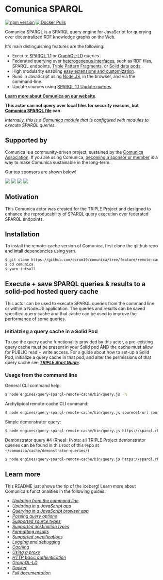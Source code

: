 # Comunica SPARQL

[![npm version](https://badge.fury.io/js/%40comunica%2Fquery-sparql.svg)](https://www.npmjs.com/package/@comunica/query-sparql)
[![Docker Pulls](https://img.shields.io/docker/pulls/comunica/query-sparql.svg)](https://hub.docker.com/r/comunica/query-sparql/)

Comunica SPARQL is a SPARQL query engine for JavaScript for querying over decentralized RDF knowledge graphs on the Web.

It's main distinguishing features are the following:

* Execute [SPARQL 1.1](https://www.w3.org/TR/sparql11-query/) or [GraphQL-LD](https://github.com/rubensworks/graphql-ld.js) queries.
* Federated querying over [heterogeneous interfaces](https://comunica.dev/docs/query/advanced/source_types/), such as RDF files, SPARQL endpoints, [Triple Pattern Fragments](https://linkeddatafragments.org/), or [Solid data pods](https://inrupt.com/solid).
* High modularity enabling [easy extensions and customization](https://comunica.dev/docs/modify/).
* Runs in JavaScript using [Node.JS](http://nodejs.org/), in the browser, and via the command-line.
* Update sources using [SPARQL 1.1 Update queries](https://www.w3.org/TR/sparql11-update/).

**[Learn more about Comunica on our website](https://comunica.dev/).**

**This actor can not query over local files for security reasons, but [Comunica SPARQL file](https://github.com/comunica/comunica/tree/master/engines/query-sparql-file#readme) can.**

_Internally, this is a [Comunica module](https://comunica.dev/) that is configured with modules to execute SPARQL queries._

## Supported by

Comunica is a community-driven project, sustained by the [Comunica Association](https://comunica.dev/association/).
If you are using Comunica, [becoming a sponsor or member](https://opencollective.com/comunica-association) is a way to make Comunica sustainable in the long-term.

Our top sponsors are shown below!

<a href="https://opencollective.com/comunica-association/sponsor/0/website" target="_blank"><img src="https://opencollective.com/comunica-association/sponsor/0/avatar.svg"></a>
<a href="https://opencollective.com/comunica-association/sponsor/1/website" target="_blank"><img src="https://opencollective.com/comunica-association/sponsor/1/avatar.svg"></a>
<a href="https://opencollective.com/comunica-association/sponsor/2/website" target="_blank"><img src="https://opencollective.com/comunica-association/sponsor/2/avatar.svg"></a>
<a href="https://opencollective.com/comunica-association/sponsor/3/website" target="_blank"><img src="https://opencollective.com/comunica-association/sponsor/3/avatar.svg"></a>

## Motivation

This Comunica actor was created for the TRIPLE Project and designed to enhance the reproducability of SPARQL query execution over federated SPARQL endpoints.

## Installation

To install the remote-cache version of Comunica, first clone the glithub repo and intall dependencies using yarn.

```bash
$ git clone https://github.com/ecrum19/comunica/tree/feature/remote-cache
$ cd comunica
$ yarn intsall
```

## Execute + save SPARQL queries & results to a solid-pod hosted query cache

This actor can be used to execute SPARQL queries from
the command line or within a Node.JS application. 
The queries and results can be saved specified query cache 
and that cache can be used to improve the performance of some queries.

### Initialzing a query cache in a Solid Pod

To use the query cache functionality provided by this actor, a pre-existing query cache must be present in your Solid pod
AND the cache must allow for PUBLIC read + write access.
For a guide about how to set-up a Solid Pod, initialize a query cache in that pod, and alter the permissions of that query cache see
_[**TRIPLE Start Guide**](https://knowledgeonwebscale.github.io/solid-cockpit/)._

### Usage from the command line

General CLI command help:

```bash
$ node engines/query-sparql-remote-cache/bin/query.js -h
```

Archytipical remote-cache CLI command:

```bash
$ node engines/query-sparql-remote-cache/bin/query.js sourece1-url source2-url -q "SPARQL query text" -t 'application/sparql-results+json' --location cache-queries.ttl-url --failOnCacheMiss boolean --saveToCache boolean
```

Simple demonstrator query:

```bash
$ node engines/query-sparql-remote-cache/bin/query.js https://sparql.rhea-db.org/sparql/ -q "SELECT DISTINCT ?s WHERE {?s ?t ?o .} LIMIT 10" -t 'application/json' --location "https://triple.ilabt.imec.be/test/querycache/queries.ttl" --failOnCacheMiss false --saveToCache true
```

Demonstrator query #4 (Rhea):
(Note: all TRIPLE Project demonstrator queries can be found in this root of this repo at `~/comunica/cache/demonstrator-queries/`)

```bash
$ node engines/query-sparql-remote-cache/bin/query.js https://sparql.rhea-db.org/sparql/ -f cache/demonstrator-queries/triple-rhea-4.rq -t 'application/json' --location "https://triple.ilabt.imec.be/test/querycache/queries.ttl" --failOnCacheMiss false --saveToCache true
```


## Learn more

This README just shows the tip of the iceberg!
Learn more about Comunica's functionalities in the following guides:

* _[Updating from the command line](https://comunica.dev/docs/query/getting_started/update_cli/)_
* _[Updating in a JavaScript app](https://comunica.dev/docs/query/getting_started/update_app/)_
* _[Querying in a JavaScript browser app](https://comunica.dev/docs/query/getting_started/query_browser_app/)_
* _[Passing query options](https://comunica.dev/docs/query/advanced/context/)_
* _[Supported source types](https://comunica.dev/docs/query/advanced/source_types/)_
* _[Supported destination types](https://comunica.dev/docs/query/advanced/destination_types/)_
* _[Formatting results](https://comunica.dev/docs/query/advanced/result_formats/)_
* _[Supported specifications](https://comunica.dev/docs/query/advanced/specifications/)_
* _[Logging and debugging](https://comunica.dev/docs/query/advanced/logging/)_
* _[Caching](https://comunica.dev/docs/query/advanced/caching/)_
* _[Using a proxy](https://comunica.dev/docs/query/advanced/proxying/)_
* _[HTTP basic authentication](https://comunica.dev/docs/query/advanced/basic_auth/)_
* _[GraphQL-LD](https://comunica.dev/docs/query/advanced/graphql_ld/)_
* _[Docker](https://comunica.dev/docs/query/getting_started/query_docker/)_
* _[*Full documentation*](https://comunica.dev/docs/)_
